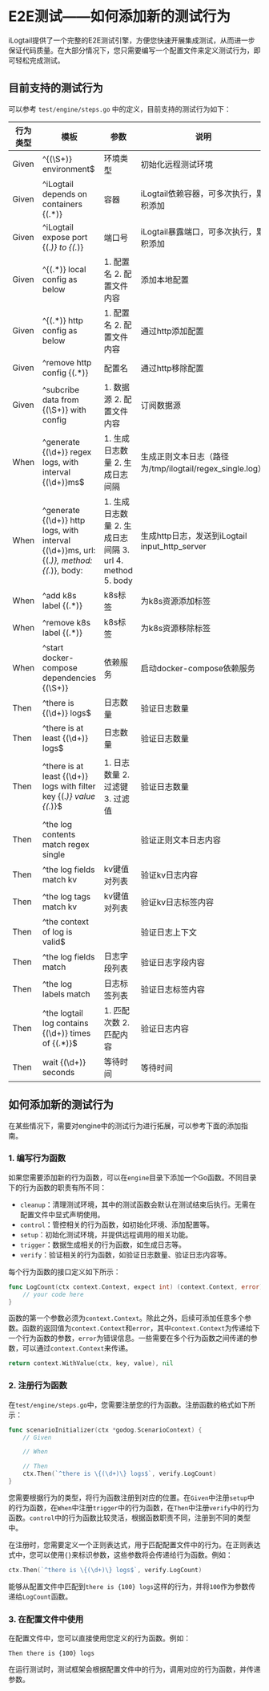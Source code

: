 # E2E测试——如何添加新的测试行为

iLogtail提供了一个完整的E2E测试引擎，方便您快速开展集成测试，从而进一步保证代码质量。在大部分情况下，您只需要编写一个配置文件来定义测试行为，即可轻松完成测试。

## 目前支持的测试行为

可以参考 `test/engine/steps.go` 中的定义，目前支持的测试行为如下：

| 行为类型 | 模板 | 参数 | 说明 |
| --- | --- | --- | --- |
| Given | ^\{(\S+)\} environment$ | 环境类型 | 初始化远程测试环境 |
| Given | ^iLogtail depends on containers \{(.*)\} | 容器 | iLogtail依赖容器，可多次执行，累积添加 |
| Given | ^iLogtail expose port \{(.*)\} to \{(.*)\} | 端口号 | iLogtail暴露端口，可多次执行，累积添加 |
| Given | ^\{(.*)\} local config as below | 1. 配置名 2. 配置文件内容 | 添加本地配置 |
| Given | ^\{(.*)\} http config as below | 1. 配置名 2. 配置文件内容 | 通过http添加配置 |
| Given | ^remove http config \{(.*)\} | 配置名 | 通过http移除配置 |
| Given | ^subcribe data from \{(\S+)\} with config | 1. 数据源 2. 配置文件内容 | 订阅数据源 |
| When | ^generate \{(\d+)\} regex logs, with interval \{(\d+)\}ms$ | 1. 生成日志数量 2. 生成日志间隔 | 生成正则文本日志（路径为/tmp/ilogtail/regex_single.log） |
| When | ^generate \{(\d+)\} http logs, with interval \{(\d+)\}ms, url: \{(.*)\}, method: \{(.*)\}, body: | 1. 生成日志数量 2. 生成日志间隔 3. url 4. method 5. body | 生成http日志，发送到iLogtail input_http_server |
| When | ^add k8s label \{(.*)\} | k8s标签 | 为k8s资源添加标签 |
| When | ^remove k8s label \{(.*)\} | k8s标签 | 为k8s资源移除标签 |
| When | ^start docker-compose dependencies \{(\S+)\} | 依赖服务 | 启动docker-compose依赖服务 |
| Then | ^there is \{(\d+)\} logs$ | 日志数量 | 验证日志数量 |
| Then | ^there is at least \{(\d+)\} logs$ | 日志数量 | 验证日志数量 |
| Then | ^there is at least \{(\d+)\} logs with filter key \{(.*)\} value \{(.*)\}$ | 1. 日志数量 2. 过滤键 3. 过滤值 | 验证日志数量 |
| Then | ^the log contents match regex single |  | 验证正则文本日志内容 |
| Then | ^the log fields match kv | kv键值对列表 | 验证kv日志内容 |
| Then | ^the log tags match kv | kv键值对列表 | 验证kv日志标签内容 |
| Then | ^the context of log is valid$ | | 验证日志上下文 |
| Then | ^the log fields match | 日志字段列表 | 验证日志字段内容 |
| Then | ^the log labels match | 日志标签列表 | 验证日志标签内容 |
| Then | ^the logtail log contains \{(\d+)\} times of \{(.*)\}$ | 1. 匹配次数 2. 匹配内容 | 验证日志内容 |
| Then | wait \{(\d+)\} seconds | 等待时间 | 等待时间 |

## 如何添加新的测试行为

在某些情况下，需要对engine中的测试行为进行拓展，可以参考下面的添加指南。

### 1. 编写行为函数

如果您需要添加新的行为函数，可以在`engine`目录下添加一个Go函数。不同目录下的行为函数的职责有所不同：
- `cleanup`：清理测试环境，其中的测试函数会默认在测试结束后执行。无需在配置文件中显式声明使用。
- `control`：管控相关的行为函数，如初始化环境、添加配置等。
- `setup`：初始化测试环境，并提供远程调用的相关功能。
- `trigger`：数据生成相关的行为函数，如生成日志等。
- `verify`：验证相关的行为函数，如验证日志数量、验证日志内容等。

每个行为函数的接口定义如下所示：

```go
func LogCount(ctx context.Context, expect int) (context.Context, error) {
    // your code here
}
```

函数的第一个参数必须为`context.Context`。除此之外，后续可添加任意多个参数。函数的返回值为`context.Context`和`error`，其中`context.Context`为传递给下一个行为函数的参数，`error`为错误信息。一些需要在多个行为函数之间传递的参数，可以通过`context.Context`来传递。

```go
return context.WithValue(ctx, key, value), nil
```

### 2. 注册行为函数

在`test/engine/steps.go`中，您需要注册您的行为函数。注册函数的格式如下所示：

```go
func scenarioInitializer(ctx *godog.ScenarioContext) {
	// Given

	// When

	// Then
	ctx.Then(`^there is \{(\d+)\} logs$`, verify.LogCount)
}
```

您需要根据行为的类型，将行为函数注册到对应的位置。在`Given`中注册`setup`中的行为函数，在`When`中注册`trigger`中的行为函数，在`Then`中注册`verify`中的行为函数。`control`中的行为函数比较灵活，根据函数职责不同，注册到不同的类型中。

在注册时，您需要定义一个正则表达式，用于匹配配置文件中的行为。在正则表达式中，您可以使用`{}`来标识参数，这些参数将会传递给行为函数。例如：

```go
ctx.Then(`^there is \{(\d+)\} logs$`, verify.LogCount)
```

能够从配置文件中匹配到`there is {100} logs`这样的行为，并将`100`作为参数传递给`LogCount`函数。

### 3. 在配置文件中使用

在配置文件中，您可以直接使用您定义的行为函数。例如：

```plain
Then there is {100} logs
```

在运行测试时，测试框架会根据配置文件中的行为，调用对应的行为函数，并传递参数。